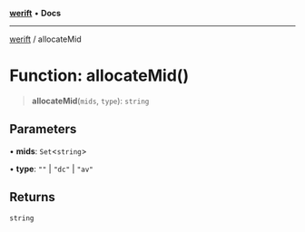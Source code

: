 [**werift**](../README.md) • **Docs**

***

[werift](../globals.md) / allocateMid

# Function: allocateMid()

> **allocateMid**(`mids`, `type`): `string`

## Parameters

• **mids**: `Set`\<`string`\>

• **type**: `""` \| `"dc"` \| `"av"`

## Returns

`string`
